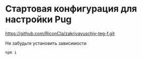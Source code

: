 # Стартовая конфигурация для настройки Pug

https://github.com/RiconCla/zakrivayuschiy-teg-f.git

Не забудьте установить зависимости

```bash
npm i
```

